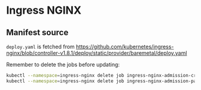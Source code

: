 # Ingress NGINX

## Manifest source

`deploy.yaml` is fetched from https://github.com/kubernetes/ingress-nginx/blob/controller-v1.8.1/deploy/static/provider/baremetal/deploy.yaml

Remember to delete the jobs before updating:

```bash
kubectl --namespace=ingress-nginx delete job ingress-nginx-admission-create
kubectl --namespace=ingress-nginx delete job ingress-nginx-admission-patch
```
